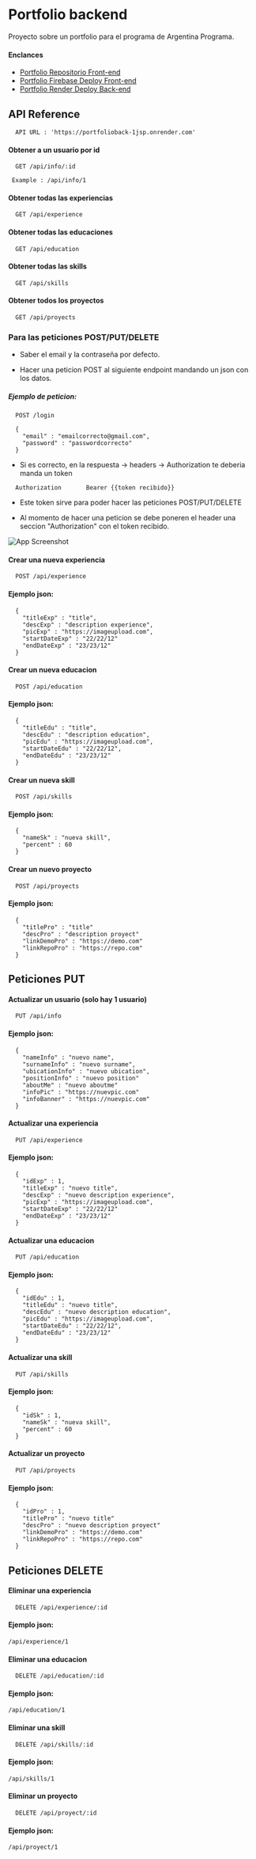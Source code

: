 
# Portfolio backend

Proyecto sobre un portfolio para el programa de Argentina Programa.


#### Enclances

 - [Portfolio Repositorio Front-end](https://github.com/matiasc-e/portfolio-frontend)
 - [Portfolio Firebase Deploy Front-end](https://portfolio-front-caa7e.web.app)
 - [Portfolio Render Deploy Back-end](https://portfolioback-1jsp.onrender.com/api/info/1)

 


## API Reference

```http
  API URL : 'https://portfolioback-1jsp.onrender.com'
```

#### Obtener a un usuario por id

```http
  GET /api/info/:id
```

```http
 Example : /api/info/1
```

#### Obtener todas las experiencias

```http
  GET /api/experience
```

#### Obtener todas las educaciones

```http
  GET /api/education
```

#### Obtener todas las skills

```http
  GET /api/skills
```

#### Obtener todos los proyectos

```http
  GET /api/proyects
```



### Para las peticiones POST/PUT/DELETE

- Saber el email y la contraseña por defecto.

- Hacer una peticion POST al siguiente endpoint mandando un json con los datos.

##### Ejemplo de peticion:

```http
  POST /login
```
```http
  {
    "email" : "emailcorrecto@gmail.com",
    "password" : "passwordcorrecto"
  }
```

- Si es correcto, en la respuesta -> headers -> Authorization te deberia manda un token

```http
  Authorization       Bearer {{token recibido}}
```

- Este token sirve para poder hacer las peticiones POST/PUT/DELETE

- Al momento de hacer una peticion se debe poneren el header una seccion "Authorization" con el token recibido.

![App Screenshot](https://i.postimg.cc/LXYpH5mD/Screenshot-8.png)


#### Crear una nueva experiencia

```http
  POST /api/experience
```
#### Ejemplo json:
```http
  {
    "titleExp" : "title",
    "descExp" : "description experience",
    "picExp" : "https://imageupload.com",
    "startDateExp" : "22/22/12"
    "endDateExp" : "23/23/12"
  }
```

#### Crear un nueva educacion

```http
  POST /api/education
```
#### Ejemplo json:
```http
  {
    "titleEdu" : "title",
    "descEdu" : "description education",
    "picEdu" : "https://imageupload.com",
    "startDateEdu" : "22/22/12",
    "endDateEdu" : "23/23/12"
  }
```

#### Crear un nueva skill

```http
  POST /api/skills
```
#### Ejemplo json:
```http
  {
    "nameSk" : "nueva skill",
    "percent" : 60
  }
```

#### Crear un nuevo proyecto

```http
  POST /api/proyects
```
#### Ejemplo json:
```http
  {
    "titlePro" : "title"
    "descPro" : "description proyect"
    "linkDemoPro" : "https://demo.com"
    "linkRepoPro" : "https://repo.com"
  }
```



## Peticiones PUT

#### Actualizar un usuario (solo hay 1 usuario)

```http
  PUT /api/info
```
#### Ejemplo json:
```http
  {
    "nameInfo" : "nuevo name",
    "surnameInfo" : "nuevo surname",
    "ubicationInfo" : "nuevo ubication",
    "positionInfo" : "nuevo position"
    "aboutMe" : "nuevo aboutme"
    "infoPic" : "https://nuevpic.com"
    "infoBanner" : "https://nuevpic.com"
  }
```

#### Actualizar una experiencia

```http
  PUT /api/experience
```
#### Ejemplo json:
```http
  { 
    "idExp" : 1,
    "titleExp" : "nuevo title",
    "descExp" : "nuevo description experience",
    "picExp" : "https://imageupload.com",
    "startDateExp" : "22/22/12"
    "endDateExp" : "23/23/12"
  }
```

#### Actualizar una educacion

```http
  PUT /api/education
```
#### Ejemplo json:
```http
  {
    "idEdu" : 1,
    "titleEdu" : "nuevo title",
    "descEdu" : "nuevo description education",
    "picEdu" : "https://imageupload.com",
    "startDateEdu" : "22/22/12",
    "endDateEdu" : "23/23/12"
  }
```

#### Actualizar una skill

```http
  PUT /api/skills
```
#### Ejemplo json:
```http
  {
    "idSk" : 1,
    "nameSk" : "nueva skill",
    "percent" : 60
  }
```

#### Actualizar un  proyecto

```http
  PUT /api/proyects
```
#### Ejemplo json:
```http
  {
    "idPro" : 1,
    "titlePro" : "nuevo title"
    "descPro" : "nuevo description proyect"
    "linkDemoPro" : "https://demo.com"
    "linkRepoPro" : "https://repo.com"
  }
```

## Peticiones DELETE

#### Eliminar una experiencia

```http
  DELETE /api/experience/:id
```
#### Ejemplo json:
```http
/api/experience/1
```

#### Eliminar una educacion

```http
  DELETE /api/education/:id
```
#### Ejemplo json:
```http
/api/education/1
```

#### Eliminar una skill

```http
  DELETE /api/skills/:id
```
#### Ejemplo json:
```http
/api/skills/1
```

#### Eliminar un proyecto

```http
  DELETE /api/proyect/:id
```
#### Ejemplo json:
```http
/api/proyect/1
```
